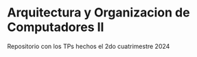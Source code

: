 # Arquitectura y Organizacion de Computadores II 

Repositorio con los TPs hechos el 2do cuatrimestre 2024
